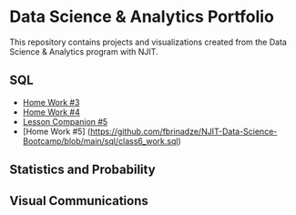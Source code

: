# Data Science & Analytics Portfolio

This repository contains projects and visualizations created from the Data Science & Analytics program with NJIT.


## SQL
* [Home Work #3 ](https://github.com/fbrinadze/NJIT-Data-Science-Bootcamp/blob/main/sql/CLASS_WORK_MODULE3-1.sql)
* [Home Work #4 ](https://github.com/fbrinadze/NJIT-Data-Science-Bootcamp/blob/main/sql/class_4_hw.sql)
* [Lesson Companion #5](https://github.com/fbrinadze/NJIT-Data-Science-Bootcamp/blob/main/sql/Module_5.sql)
* [Home Work #5] (https://github.com/fbrinadze/NJIT-Data-Science-Bootcamp/blob/main/sql/class6_work.sql)

## Statistics and Probability


## Visual Communications

